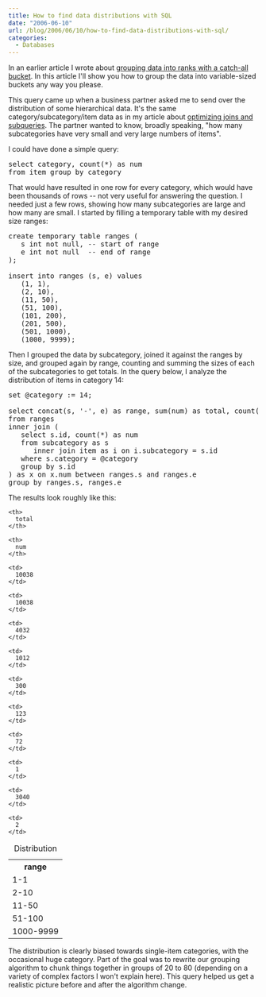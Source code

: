 ```yaml
---
title: How to find data distributions with SQL
date: "2006-06-10"
url: /blog/2006/06/10/how-to-find-data-distributions-with-sql/
categories:
  - Databases
---
```

In an earlier article I wrote about [grouping data into ranks with a catch-all bucket][1]. In this article I'll show you how to group the data into variable-sized buckets any way you please.

This query came up when a business partner asked me to send over the distribution of some hierarchical data. It's the same category/subcategory/item data as in my article about [optimizing joins and subqueries][2]. The partner wanted to know, broadly speaking, "how many subcategories have very small and very large numbers of items".

I could have done a simple query:

<pre>select category, count(*) as num
from item group by category</pre>

That would have resulted in one row for every category, which would have been thousands of rows -- not very useful for answering the question. I needed just a few rows, showing how many subcategories are large and how many are small. I started by filling a temporary table with my desired size ranges:

<pre>create temporary table ranges (
   s int not null, -- start of range
   e int not null  -- end of range
);

insert into ranges (s, e) values
   (1, 1),
   (2, 10),
   (11, 50),
   (51, 100),
   (101, 200),
   (201, 500),
   (501, 1000),
   (1000, 9999);</pre>

Then I grouped the data by subcategory, joined it against the ranges by size, and grouped again by range, counting and summing the sizes of each of the subcategories to get totals. In the query below, I analyze the distribution of items in category 14:

<pre>set @category := 14;

select concat(s, '-', e) as range, sum(num) as total, count(*) as num
from ranges
inner join (
   select s.id, count(*) as num
   from subcategory as s
      inner join item as i on i.subcategory = s.id
   where s.category = @category
   group by s.id
) as x on x.num between ranges.s and ranges.e
group by ranges.s, ranges.e</pre>

The results look roughly like this:

<table class="borders collapsed">
  <caption>Distribution</caption> <tr>
    <th>
      range
    </th>
    
    <th>
      total
    </th>
    
    <th>
      num
    </th>
  </tr>
  
  <tr>
    <td>
      1-1
    </td>
    
    <td>
      10038
    </td>
    
    <td>
      10038
    </td>
  </tr>
  
  <tr>
    <td>
      2-10
    </td>
    
    <td>
      4032
    </td>
    
    <td>
      1012
    </td>
  </tr>
  
  <tr>
    <td>
      11-50
    </td>
    
    <td>
      300
    </td>
    
    <td>
      123
    </td>
  </tr>
  
  <tr>
    <td>
      51-100
    </td>
    
    <td>
      72
    </td>
    
    <td>
      1
    </td>
  </tr>
  
  <tr>
    <td>
      1000-9999
    </td>
    
    <td>
      3040
    </td>
    
    <td>
      2
    </td>
  </tr>
</table>

The distribution is clearly biased towards single-item categories, with the occasional huge category. Part of the goal was to rewrite our grouping algorithm to chunk things together in groups of 20 to 80 (depending on a variety of complex factors I won't explain here). This query helped us get a realistic picture before and after the algorithm change.

 [1]: http://www.xaprb.com/blog/2005/09/28/grouping-data-with-catch-all-ranks/
 [2]: http://www.xaprb.com/blog/2006/04/30/how-to-optimize-subqueries-and-joins-in-mysql/
